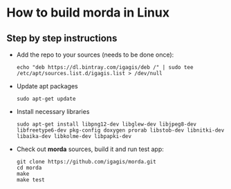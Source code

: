 # How to build morda in Linux #

## Step by step instructions ##
- Add the repo to your sources (needs to be done once):
	
	```
	echo "deb https://dl.bintray.com/igagis/deb /" | sudo tee /etc/apt/sources.list.d/igagis.list > /dev/null
	```

- Update apt packages
	
	```
	sudo apt-get update
	```

- Install necessary libraries
	
	```
	sudo apt-get install libpng12-dev libglew-dev libjpeg8-dev libfreetype6-dev pkg-config doxygen prorab libstob-dev libnitki-dev libaika-dev libkolme-dev libpapki-dev
	```

- Check out **morda** sources, build it and run test app:
	```
	git clone https://github.com/igagis/morda.git
	cd morda
	make
	make test
	```
